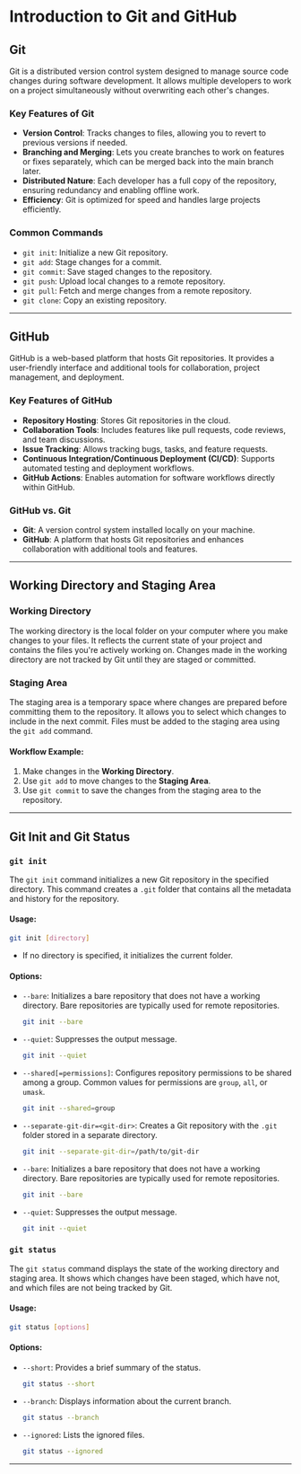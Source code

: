 # Introduction to Git and GitHub

## **Git**
Git is a distributed version control system designed to manage source code changes during software development. It allows multiple developers to work on a project simultaneously without overwriting each other's changes.

### **Key Features of Git**
- **Version Control**: Tracks changes to files, allowing you to revert to previous versions if needed.
- **Branching and Merging**: Lets you create branches to work on features or fixes separately, which can be merged back into the main branch later.
- **Distributed Nature**: Each developer has a full copy of the repository, ensuring redundancy and enabling offline work.
- **Efficiency**: Git is optimized for speed and handles large projects efficiently.

### **Common Commands**
- `git init`: Initialize a new Git repository.
- `git add`: Stage changes for a commit.
- `git commit`: Save staged changes to the repository.
- `git push`: Upload local changes to a remote repository.
- `git pull`: Fetch and merge changes from a remote repository.
- `git clone`: Copy an existing repository.

---

## **GitHub**
GitHub is a web-based platform that hosts Git repositories. It provides a user-friendly interface and additional tools for collaboration, project management, and deployment.

### **Key Features of GitHub**
- **Repository Hosting**: Stores Git repositories in the cloud.
- **Collaboration Tools**: Includes features like pull requests, code reviews, and team discussions.
- **Issue Tracking**: Allows tracking bugs, tasks, and feature requests.
- **Continuous Integration/Continuous Deployment (CI/CD)**: Supports automated testing and deployment workflows.
- **GitHub Actions**: Enables automation for software workflows directly within GitHub.

### **GitHub vs. Git**
- **Git**: A version control system installed locally on your machine.
- **GitHub**: A platform that hosts Git repositories and enhances collaboration with additional tools and features.

---

## **Working Directory and Staging Area**

### **Working Directory**
The working directory is the local folder on your computer where you make changes to your files. It reflects the current state of your project and contains the files you're actively working on. Changes made in the working directory are not tracked by Git until they are staged or committed.

### **Staging Area**
The staging area is a temporary space where changes are prepared before committing them to the repository. It allows you to select which changes to include in the next commit. Files must be added to the staging area using the `git add` command.

#### Workflow Example:
1. Make changes in the **Working Directory**.
2. Use `git add` to move changes to the **Staging Area**.
3. Use `git commit` to save the changes from the staging area to the repository.

---

## **Git Init and Git Status**

### **`git init`**
The `git init` command initializes a new Git repository in the specified directory. This command creates a `.git` folder that contains all the metadata and history for the repository.

#### **Usage**:
```bash
git init [directory]
```

- If no directory is specified, it initializes the current folder.

#### **Options**:
- `--bare`: Initializes a bare repository that does not have a working directory. Bare repositories are typically used for remote repositories.
  ```bash
  git init --bare
  ```
- `--quiet`: Suppresses the output message.
  ```bash
  git init --quiet
  ```
- `--shared[=permissions]`: Configures repository permissions to be shared among a group. Common values for permissions are `group`, `all`, or `umask`.
  ```bash
  git init --shared=group
  ```
- `--separate-git-dir=<git-dir>`: Creates a Git repository with the `.git` folder stored in a separate directory.
  ```bash
  git init --separate-git-dir=/path/to/git-dir
  ```
- `--bare`: Initializes a bare repository that does not have a working directory. Bare repositories are typically used for remote repositories.
  ```bash
  git init --bare
  ```
- `--quiet`: Suppresses the output message.
  ```bash
  git init --quiet
  ```

### **`git status`**
The `git status` command displays the state of the working directory and staging area. It shows which changes have been staged, which have not, and which files are not being tracked by Git.

#### **Usage**:
```bash
git status [options]
```

#### **Options**:
- `--short`: Provides a brief summary of the status.
  ```bash
  git status --short
  ```
- `--branch`: Displays information about the current branch.
  ```bash
  git status --branch
  ```
- `--ignored`: Lists the ignored files.
  ```bash
  git status --ignored
  ```

---
